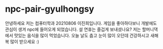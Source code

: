# npc-pair-gyulhongsy
안녕하세요 저는 컴퓨터학과 20210806 이진희입니다.
게임을 좋아하다보니 개발에도 관심이 생겨 npc에 들어오게 되었습니다.
설 연휴는 즐겁게 보내셨나요?
저는 할머니댁에서 맛있는 음식을 많이 먹었습니다.
오늘 날도 춥고 눈이 많이 오던데 건강하시고 새해 복 많이 받으세요 :)